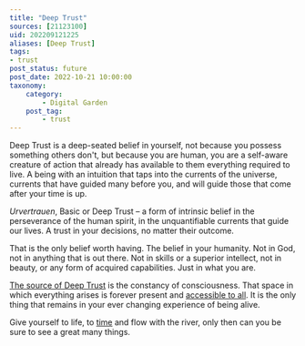 ```yaml
---
title: "Deep Trust"
sources: [21123100]
uid: 202209121225
aliases: [Deep Trust]
tags:
- trust
post_status: future
post_date: 2022-10-21 10:00:00
taxonomy:
    category:
        - Digital Garden
    post_tag:
        - trust
---
```


Deep Trust is a deep-seated belief in yourself, not because you possess something others don't, but because you are human, you are a self-aware creature of action that already has available to them everything required to live. A being with an intuition that taps into the currents of the universe, currents that have guided many before you, and will guide those that come after your time is up.

*Urvertrauen*, Basic or Deep Trust – a form of intrinsic belief in the perseverance of the human spirit, in the unquantifiable currents that guide our lives. A trust in your decisions, no matter their outcome.

That is the only belief worth having. The belief in your humanity. Not in God, not in anything that is out there. Not in skills or a superior intellect, not in beauty, or any form of acquired capabilities. Just in what you are.

[The source of Deep Trust](./the-connection-between-deep-trust-and-paying-attention.md) is the constancy of consciousness. That space in which everything arises is forever present and [accessible to all](./the-practice-of-paying-attention.md). It is the only thing that remains in your ever changing experience of being alive.

Give yourself to life, to [time](./a-practical-understanding-of-time.md) and flow with the river, only then can you be sure to see a great many things.